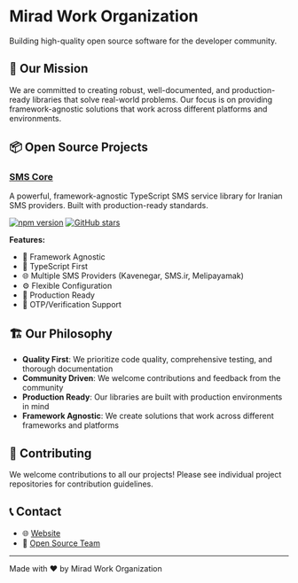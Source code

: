 # Mirad Work Organization

Building high-quality open source software for the developer community.

## 🚀 Our Mission

We are committed to creating robust, well-documented, and production-ready libraries that solve
real-world problems. Our focus is on providing framework-agnostic solutions that work across
different platforms and environments.

## 📦 Open Source Projects

### [SMS Core](https://github.com/mirad-work/sms-core)

A powerful, framework-agnostic TypeScript SMS service library for Iranian SMS providers. Built with
production-ready standards.

[![npm version](https://badge.fury.io/js/mirad-sms-core.svg)](https://badge.fury.io/js/mirad-sms-core)
[![GitHub stars](https://img.shields.io/github/stars/mirad-work/sms-core.svg?style=social&label=Star)](https://github.com/mirad-work/sms-core)

**Features:**

- 🚀 Framework Agnostic
- 🔧 TypeScript First
- 🌐 Multiple SMS Providers (Kavenegar, SMS.ir, Melipayamak)
- ⚙️ Flexible Configuration
- 🧪 Production Ready
- 📱 OTP/Verification Support

## 🏗️ Our Philosophy

- **Quality First**: We prioritize code quality, comprehensive testing, and thorough documentation
- **Community Driven**: We welcome contributions and feedback from the community
- **Production Ready**: Our libraries are built with production environments in mind
- **Framework Agnostic**: We create solutions that work across different frameworks and platforms

## 🤝 Contributing

We welcome contributions to all our projects! Please see individual project repositories for
contribution guidelines.

## 📞 Contact

- 🌐 [Website](https://mirad.work)
- 📧 [Open Source Team](mailto:opensource@mirad.work)

---

Made with ❤️ by Mirad Work Organization
